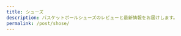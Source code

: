 ```yaml
---
title: シューズ
description: バスケットボールシューズのレビューと最新情報をお届けします。
permalink: /post/shose/
---
```


<HomePosts category="shose" grid-only="true" />
